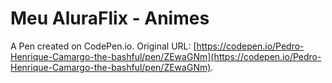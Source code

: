 # Meu AluraFlix - Animes

A Pen created on CodePen.io. Original URL: [https://codepen.io/Pedro-Henrique-Camargo-the-bashful/pen/ZEwaGNm](https://codepen.io/Pedro-Henrique-Camargo-the-bashful/pen/ZEwaGNm).

